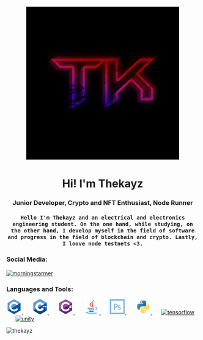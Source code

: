 
<h1 align="center">
  <br>
  <img src="https://github.com/Thekayz/thekayz/blob/main/aassads.jpg" alt="Coding" width="400"></a>
</h1>

<h1 align="center">Hi! I'm Thekayz</h1>

<h3 align="center">Junior Developer, Crypto and NFT Enthusiast, Node Runner</h3>

<!--Introduction-->
<h4 align = "center"><samp>
Hello I'm Thekayz and an electrical and electronics engineering student. On the one hand, while studying, on the other hand, I develop myself in the field of software and progress in the field of blockchain and crypto. Lastly, I loove node testnets <3.
</samp></h4>

<h3 align="left">Social Media:</h3>
<p align="left">
<a href="https://twitter.com/morningstarmer" target="blank"><img align="center" src="https://raw.githubusercontent.com/rahuldkjain/github-profile-readme-generator/master/src/images/icons/Social/twitter.svg" alt="morningstarmer" height="30" width="40" /></a>
</p>

<h3 align="left">Languages and Tools:</h3>
<p align="left"> 
<a href="https://www.cprogramming.com/" target="_blank" rel="noreferrer"> <img src="https://raw.githubusercontent.com/devicons/devicon/master/icons/c/c-original.svg" alt="c" width="40" height="40"/> </a>  
&#8287;&#8287;&#8287;&#8287;&#8287;
<a href="https://www.w3schools.com/cpp/" target="_blank" rel="noreferrer"> <img src="https://raw.githubusercontent.com/devicons/devicon/master/icons/cplusplus/cplusplus-original.svg" alt="cplusplus" width="40" height="40"/> </a> 
&#8287;&#8287;&#8287;&#8287;&#8287;
<a href="https://www.w3schools.com/cs/" target="_blank" rel="noreferrer"> <img src="https://raw.githubusercontent.com/devicons/devicon/master/icons/csharp/csharp-original.svg" alt="csharp" width="40" height="40"/> </a> 
&#8287;&#8287;&#8287;&#8287;&#8287; 
<a href="https://www.java.com" target="_blank" rel="noreferrer"> <img src="https://raw.githubusercontent.com/devicons/devicon/master/icons/java/java-original.svg" alt="java" width="40" height="40"/> </a> 
&#8287;&#8287;&#8287;&#8287;&#8287;
<a href="https://www.photoshop.com/en" target="_blank" rel="noreferrer"> <img src="https://raw.githubusercontent.com/devicons/devicon/master/icons/photoshop/photoshop-line.svg" alt="photoshop" width="40" height="40"/> </a> 
&#8287;&#8287;&#8287;&#8287;&#8287;
<a href="https://www.python.org" target="_blank" rel="noreferrer"> <img src="https://raw.githubusercontent.com/devicons/devicon/master/icons/python/python-original.svg" alt="python" width="40" height="40"/> </a> 
&#8287;&#8287;&#8287;&#8287;&#8287;
<a href="https://www.tensorflow.org" target="_blank" rel="noreferrer"> <img src="https://www.vectorlogo.zone/logos/tensorflow/tensorflow-icon.svg" alt="tensorflow" width="40" height="40"/> </a> 
&#8287;&#8287;&#8287;&#8287;&#8287;
<a href="https://unity.com/" target="_blank" rel="noreferrer"> <img src="https://www.vectorlogo.zone/logos/unity3d/unity3d-icon.svg" alt="unity" width="40" height="40"/> </a> 
</p>

<p align="left"> <img src="https://komarev.com/ghpvc/?username=thekayz&style=flat-square&color=B80000" alt="thekayz" /> </p>


